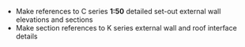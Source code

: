 - Make references to C series **1:50** detailed set-out external wall elevations and sections
- Make section references to K series external wall and roof interface details
